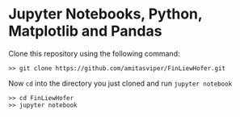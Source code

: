 # Jupyter Notebooks, Python, Matplotlib and Pandas

Clone this repository using the following command:
```
>> git clone https://github.com/amitasviper/FinLiewHofer.git
```

Now `cd` into the directory you just cloned and run `jupyter notebook`
```
>> cd FinLiewHofer
>> jupyter notebook
```
